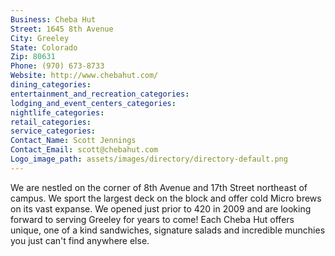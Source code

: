 ```yaml
---
Business: Cheba Hut
Street: 1645 8th Avenue
City: Greeley
State: Colorado
Zip: 80631
Phone: (970) 673-8733
Website: http://www.chebahut.com/
dining_categories: 
entertainment_and_recreation_categories: 
lodging_and_event_centers_categories: 
nightlife_categories: 
retail_categories: 
service_categories: 
Contact_Name: Scott Jennings
Contact_Email: scott@chebahut.com
Logo_image_path: assets/images/directory/directory-default.png
---
```

We are nestled on the corner of 8th Avenue and 17th Street northeast of campus. We sport the largest deck on the block and offer cold Micro brews on its vast expanse. We opened just prior to 420 in 2009 and are looking forward to serving Greeley for years to come! Each Cheba Hut offers unique, one of a kind sandwiches, signature salads and incredible munchies you just can't find anywhere else.
